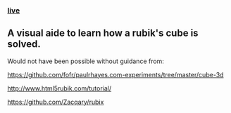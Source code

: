 ### [live](http://charliedieter.com/cube)

## A visual aide to learn how a rubik's cube is solved.

Would not have been possible without guidance from:

https://github.com/fofr/paulrhayes.com-experiments/tree/master/cube-3d

http://www.html5rubik.com/tutorial/

https://github.com/Zacqary/rubix
